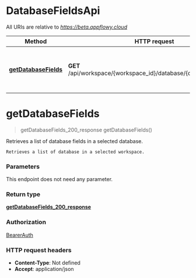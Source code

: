 # DatabaseFieldsApi

All URIs are relative to *https://beta.appflowy.cloud*

| Method | HTTP request | Description |
|------------- | ------------- | -------------|
| [**getDatabaseFields**](DatabaseFieldsApi.md#getDatabaseFields) | **GET** /api/workspace/{workspace_id}/database/{database_id}/fields | Retrieves a list of database fields in a selected database. |


<a name="getDatabaseFields"></a>
# **getDatabaseFields**
> getDatabaseFields_200_response getDatabaseFields()

Retrieves a list of database fields in a selected database.

    Retrieves a list of database in a selected workspace. 

### Parameters
This endpoint does not need any parameter.

### Return type

[**getDatabaseFields_200_response**](../Models/getDatabaseFields_200_response.md)

### Authorization

[BearerAuth](../README.md#BearerAuth)

### HTTP request headers

- **Content-Type**: Not defined
- **Accept**: application/json

